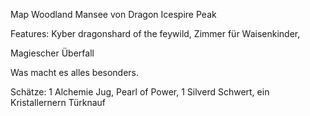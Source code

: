 
Map Woodland Mansee von Dragon Icespire Peak

Features: Kyber dragonshard of the feywild, Zimmer für Waisenkinder, 

Magiescher Überfall


Was macht es alles besonders.

Schätze: 1 Alchemie Jug, Pearl of Power, 1 Silverd Schwert, ein Kristallernern Türknauf